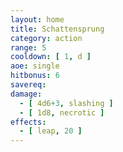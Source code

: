 ```yaml
---
layout: home
title: Schattensprung
category: action
range: 5
cooldown: [ 1, d ]
aoe: single
hitbonus: 6
savereq:
damage:
  - [ 4d6+3, slashing ]
  - [ 1d8, necrotic ]
effects:
  - [ leap, 20 ]
---
```

